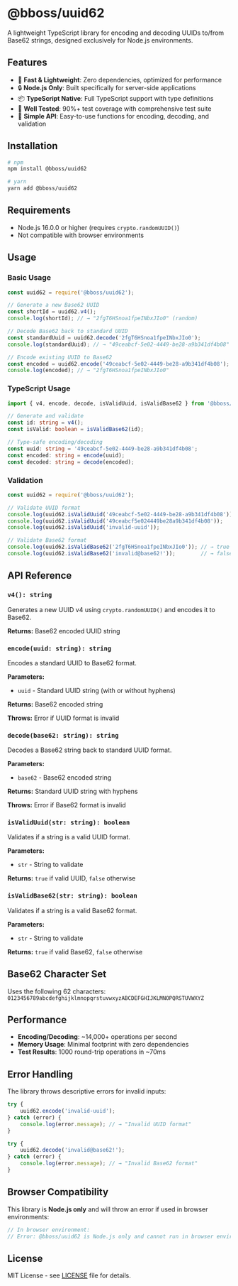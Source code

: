 # @bboss/uuid62

A lightweight TypeScript library for encoding and decoding UUIDs to/from Base62 strings, designed exclusively for Node.js environments.

## Features

- 🚀 **Fast & Lightweight**: Zero dependencies, optimized for performance
- 🔒 **Node.js Only**: Built specifically for server-side applications
- 📦 **TypeScript Native**: Full TypeScript support with type definitions
- 🧪 **Well Tested**: 90%+ test coverage with comprehensive test suite
- 🔧 **Simple API**: Easy-to-use functions for encoding, decoding, and validation

## Installation

```bash
# npm
npm install @bboss/uuid62

# yarn
yarn add @bboss/uuid62
```

## Requirements

- Node.js 16.0.0 or higher (requires `crypto.randomUUID()`)
- Not compatible with browser environments

## Usage

### Basic Usage

```javascript
const uuid62 = require('@bboss/uuid62');

// Generate a new Base62 UUID
const shortId = uuid62.v4();
console.log(shortId); // → "2fgT6HSnoa1fpeINbxJIo0" (random)

// Decode Base62 back to standard UUID
const standardUuid = uuid62.decode('2fgT6HSnoa1fpeINbxJIo0');
console.log(standardUuid); // → "49ceabcf-5e02-4449-be28-a9b341df4b08"

// Encode existing UUID to Base62
const encoded = uuid62.encode('49ceabcf-5e02-4449-be28-a9b341df4b08');
console.log(encoded); // → "2fgT6HSnoa1fpeINbxJIo0"
```

### TypeScript Usage

```typescript
import { v4, encode, decode, isValidUuid, isValidBase62 } from '@bboss/uuid62';

// Generate and validate
const id: string = v4();
const isValid: boolean = isValidBase62(id);

// Type-safe encoding/decoding
const uuid: string = '49ceabcf-5e02-4449-be28-a9b341df4b08';
const encoded: string = encode(uuid);
const decoded: string = decode(encoded);
```

### Validation

```javascript
const uuid62 = require('@bboss/uuid62');

// Validate UUID format
console.log(uuid62.isValidUuid('49ceabcf-5e02-4449-be28-a9b341df4b08')); // → true
console.log(uuid62.isValidUuid('49ceabcf5e024449be28a9b341df4b08'));   // → true (no hyphens)
console.log(uuid62.isValidUuid('invalid-uuid'));                        // → false

// Validate Base62 format
console.log(uuid62.isValidBase62('2fgT6HSnoa1fpeINbxJIo0')); // → true
console.log(uuid62.isValidBase62('invalid@base62!'));        // → false
```

## API Reference

### `v4(): string`
Generates a new UUID v4 using `crypto.randomUUID()` and encodes it to Base62.

**Returns:** Base62 encoded UUID string

### `encode(uuid: string): string`
Encodes a standard UUID to Base62 format.

**Parameters:**
- `uuid` - Standard UUID string (with or without hyphens)

**Returns:** Base62 encoded string

**Throws:** Error if UUID format is invalid

### `decode(base62: string): string`
Decodes a Base62 string back to standard UUID format.

**Parameters:**
- `base62` - Base62 encoded string

**Returns:** Standard UUID string with hyphens

**Throws:** Error if Base62 format is invalid

### `isValidUuid(str: string): boolean`
Validates if a string is a valid UUID format.

**Parameters:**
- `str` - String to validate

**Returns:** `true` if valid UUID, `false` otherwise

### `isValidBase62(str: string): boolean`
Validates if a string is a valid Base62 format.

**Parameters:**
- `str` - String to validate

**Returns:** `true` if valid Base62, `false` otherwise

## Base62 Character Set

Uses the following 62 characters: `0123456789abcdefghijklmnopqrstuvwxyzABCDEFGHIJKLMNOPQRSTUVWXYZ`

## Performance

- **Encoding/Decoding**: ~14,000+ operations per second
- **Memory Usage**: Minimal footprint with zero dependencies
- **Test Results**: 1000 round-trip operations in ~70ms

## Error Handling

The library throws descriptive errors for invalid inputs:

```javascript
try {
    uuid62.encode('invalid-uuid');
} catch (error) {
    console.log(error.message); // → "Invalid UUID format"
}

try {
    uuid62.decode('invalid@base62!');
} catch (error) {
    console.log(error.message); // → "Invalid Base62 format"
}
```

## Browser Compatibility

This library is **Node.js only** and will throw an error if used in browser environments:

```javascript
// In browser environment:
// Error: @bboss/uuid62 is Node.js only and cannot run in browser environments
```

## License

MIT License - see [LICENSE](LICENSE) file for details.